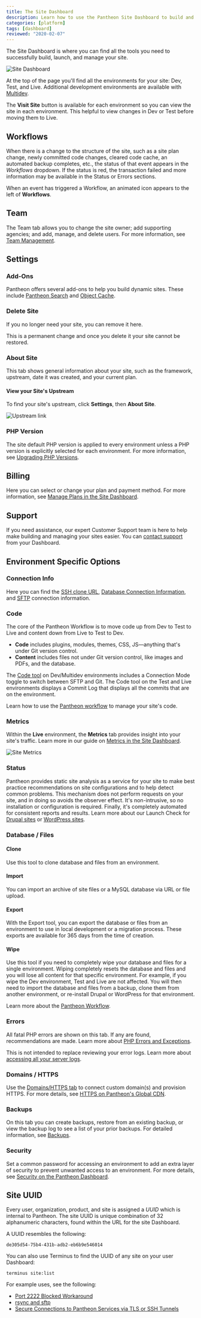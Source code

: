 ```yaml
---
title: The Site Dashboard
description: Learn how to use the Pantheon Site Dashboard to build and manage your Drupal or WordPress sites.
categories: [platform]
tags: [dashboard]
reviewed: "2020-02-07"
---
```

The Site Dashboard is where you can find all the tools you need to successfully build, launch, and manage your site.

![Site Dashboard](../images/dashboard/site-dashboard-image.png)

At the top of the page you'll find all the environments for your site: Dev, Test, and Live. Additional development environments are available with [Multidev](/guides/multidev).

The **Visit Site** button is available for each environment so you can view the site in each environment. This helpful to view changes in Dev or Test before moving them to Live.

## Workflows

When there is a change to the structure of the site, such as a site plan change, newly committed code changes, cleared code cache, an automated backup completes, etc., the status of that event appears in the <dfn id="workflows">Workflows</dfn> dropdown. If the status is red, the transaction failed and more information may be available in the Status or Errors sections.

When an event has triggered a Workflow, an animated <span class="fa fa-spinner"></span> icon appears to the left of **Workflows**.

## Team

The Team tab allows you to change the site owner; add supporting agencies; and add, manage, and delete users. For more information, see [Team Management](/team-management).

## Settings

### Add-Ons

Pantheon offers several add-ons to help you build dynamic sites. These include [Pantheon Search](/solr) and [Object Cache](/object-cache).

### Delete Site

If you no longer need your site, you can remove it here.

<Alert title="Warning" type="danger">

This is a permanent change and once you delete it your site cannot be restored.

</Alert>

### About Site

This tab shows general information about your site, such as the framework, upstream, date it was created, and your current plan.

#### View your Site's Upstream

To find your site's upstream, click **Settings**, then **About Site**.

![Upstream link](../images/dashboard/upstream-link.png)

### PHP Version

The site default PHP version is applied to every environment unless a PHP version is explicitly selected for each environment. For more information, see [Upgrading PHP Versions](/php-versions).

## Billing

Here you can select or change your plan and payment method. For more information, see [Manage Plans in the Site Dashboard](/site-plan).

## Support

If you need assistance, our expert Customer Support team is here to help make building and managing your sites easier. You can [contact support](/guides/support/contact-support/) from your Dashboard.

## Environment Specific Options

### Connection Info

Here you can find the [SSH clone URL](/guides/git/git-config), [Database Connection Information](/guides/mariadb-mysql/mysql-access), and [SFTP](/sftp) connection information.

### Code

The core of the Pantheon Workflow is to move code up from Dev to Test to Live and content down from Live to Test to Dev.

- **Code** includes plugins, modules, themes, CSS, JS—anything that's under Git version control.
- **Content** includes files not under Git version control, like images and PDFs, and the database.

The [Code tool](/code) on Dev/Multidev environments includes a Connection Mode toggle to switch between SFTP and Git. The Code tool on the Test and Live environments displays a Commit Log that displays all the commits that are on the environment.

Learn how to use the [Pantheon workflow](/pantheon-workflow) to manage your site's code.

### Metrics

Within the **<span class="glyphicons glyphicons-cardio"></span> Live** environment, the **<span class="glyphicons glyphicons-charts"></span> Metrics** tab provides insight into your site's traffic. Learn more in our guide on [Metrics in the Site Dashboard](/metrics).

![Site Metrics](../images/dashboard/metrics-graphs.png "Screenshot showing the Metrics tab of a Live site.")

### Status

Pantheon provides static site analysis as a service for your site to make best practice recommendations on site configurations and to help detect common problems. This mechanism does not perform requests on your site, and in doing so avoids the observer effect. It's non-intrusive, so no installation or configuration is required. Finally, it's completely automated for consistent reports and results. Learn more about our Launch Check for
[Drupal sites](/drupal-launch-check) or [WordPress sites](/guides/wordpress-pantheon/wordpress-launch-check).

### Database / Files

#### Clone

Use this tool to clone database and files from an environment.

#### Import

You can import an archive of site files or a MySQL database via URL or file upload.

#### Export

With the Export tool, you can export the database or files from an environment to use in local development or a migration process. These exports are available for 365 days from the time of creation.

#### Wipe

Use this tool if you need to completely wipe your database and files for a single environment. Wiping completely resets the database and files and you will lose all content for that specific environment. For example, if you wipe the Dev environment, Test and Live are not affected. You will then need to import the database and files from a backup, clone them from another environment, or re-install Drupal or WordPress for that environment.

Learn more about the [Pantheon Workflow](/pantheon-workflow).

### Errors

All fatal PHP errors are shown on this tab. If any are found, recommendations are made. Learn more about [PHP Errors and Exceptions](/php-errors).

<Alert title="Note" type="info">

This is not intended to replace reviewing your error logs. Learn more about [accessing all your server logs](/logs).

</Alert>

### Domains / HTTPS

Use the [Domains/HTTPS tab](/guides/launch/domains) to connect custom domain(s) and provision HTTPS. For more details, see [HTTPS on Pantheon's Global CDN](/guides/global-cdn/https).

### Backups

On this tab you can create backups, restore from an existing backup, or view the backup log to see a list of your prior backups. For detailed information, see [Backups](/backups).

### Security

Set a common password for accessing an environment to add an extra layer of security to prevent unwanted access to an environment. For more details, see [Security on the Pantheon Dashboard](/guides/secure-development/security-tool).

## Site UUID

Every user, organization, product, and site is assigned a <dfn id="UUID">UUID</dfn> which is internal to Pantheon. The site UUID is unique combination of 32 alphanumeric characters, found within the URL for the site Dashboard.

A UUID resembles the following:

```none
de305d54-75b4-431b-adb2-eb6b9e546014
```

You can also use Terminus to find the UUID of any site on your user Dashboard:

```bash{promptUser: user}
terminus site:list
```

For example uses, see the following:

- [Port 2222 Blocked Workaround](/port-2222#set-up-the-tunnel)
- [rsync and sftp](/rsync-and-sftp/#sftp)
- [Secure Connections to Pantheon Services via TLS or SSH Tunnels](/guides/secure-development/ssh-tunnels/#prerequisites)
